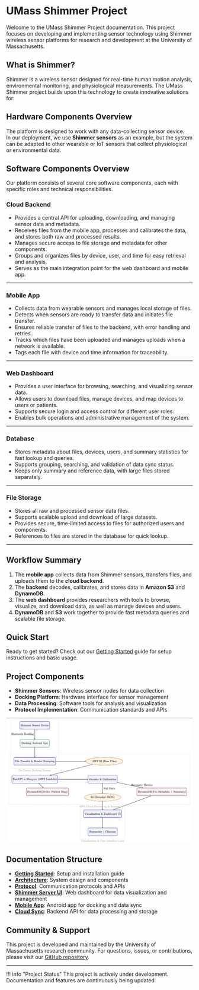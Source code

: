 # UMass Shimmer Project

Welcome to the UMass Shimmer Project documentation. This project focuses on developing and implementing sensor technology using Shimmer wireless sensor platforms for research and development at the University of Massachusetts.

## What is Shimmer?
<!-- TODO: Zhaolong -->

Shimmer is a wireless sensor designed for real-time human motion analysis, environmental monitoring, and physiological measurements. The UMass Shimmer project builds upon this technology to create innovative solutions for:

## Hardware Components Overview

The platform is designed to work with any data-collecting sensor device.  
In our deployment, we use **Shimmer sensors** as an example, but the system can be adapted to other wearable or IoT sensors that collect physiological or environmental data.

<!-- TODO: Zhaolong -->



## Software Components Overview

Our platform consists of several core software components, each with specific roles and technical responsibilities.



### Cloud Backend
- Provides a central API for uploading, downloading, and managing sensor data and metadata.  
- Receives files from the mobile app, processes and calibrates the data, and stores both raw and processed results.  
- Manages secure access to file storage and metadata for other components.  
- Groups and organizes files by device, user, and time for easy retrieval and analysis.  
- Serves as the main integration point for the web dashboard and mobile app.

---

### Mobile App
- Collects data from wearable sensors and manages local storage of files.  
- Detects when sensors are ready to transfer data and initiates file transfer.  
- Ensures reliable transfer of files to the backend, with error handling and retries.  
- Tracks which files have been uploaded and manages uploads when a network is available.  
- Tags each file with device and time information for traceability.

---

### Web Dashboard
- Provides a user interface for browsing, searching, and visualizing sensor data.  
- Allows users to download files, manage devices, and map devices to users or patients.  
- Supports secure login and access control for different user roles.  
- Enables bulk operations and administrative management of the system.

---

### Database
- Stores metadata about files, devices, users, and summary statistics for fast lookup and queries.  
- Supports grouping, searching, and validation of data sync status.  
- Keeps only summary and reference data, with large files stored separately.

---

### File Storage
- Stores all raw and processed sensor data files.  
- Supports scalable upload and download of large datasets.  
- Provides secure, time-limited access to files for authorized users and components.  
- References to files are stored in the database for quick lookup.

---

## Workflow Summary

1. The **mobile app** collects data from Shimmer sensors, transfers files, and uploads them to the **cloud backend**.  
2. The **backend** decodes, calibrates, and stores data in **Amazon S3** and **DynamoDB**.  
3. The **web dashboard** provides researchers with tools to browse, visualize, and download data, as well as manage devices and users.  
4. **DynamoDB** and **S3** work together to provide fast metadata queries and scalable file storage.



## Quick Start

Ready to get started? Check out our [Getting Started](getting-started.md) guide for setup instructions and basic usage.

## Project Components

- **Shimmer Sensors**: Wireless sensor nodes for data collection
- **Docking Platform**: Hardware interface for sensor management
- **Data Processing**: Software tools for analysis and visualization
- **Protocol Implementation**: Communication standards and APIs

![App Architecture](../app_architecture.png)

## Documentation Structure

- **[Getting Started](getting-started.md)**: Setup and installation guide
- **[Architecture](architecture.md)**: System design and components  
- **[Protocol](protocol.md)**: Communication protocols and APIs
- **[Shimmer Server UI](shimmer-server-ui.md)**: Web dashboard for data visualization and management
- **[Mobile App](myapplication.md)**: Android app for docking and data sync
- **[Cloud Sync](cloud-sync.md)**: Backend API for data processing and storage

## Community & Support

This project is developed and maintained by the University of Massachusetts research community. For questions, issues, or contributions, please visit our [GitHub repository](https://github.com/shimmerumass/shimmerumass-webpage).

---

!!! info "Project Status"
    This project is actively under development. Documentation and features are continuously being updated.